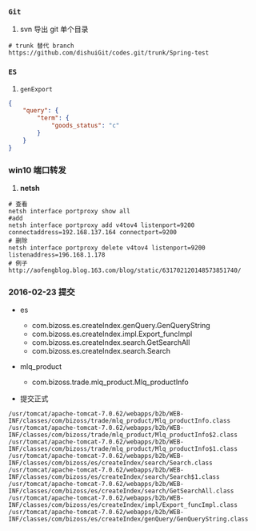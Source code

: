 ### `Git`
1. svn 导出 git 单个目录
```
# trunk 替代 branch
https://github.com/dishuiGit/codes.git/trunk/Spring-test
```


### `ES`
1. `genExport`
```json
{
    "query": {
        "term": {
            "goods_status": "c"
        }
    }
}
```
### win10 端口转发
1. **netsh**
```
# 查看
netsh interface portproxy show all
#add
netsh interface portproxy add v4tov4 listenport=9200 connectaddress=192.168.137.164 connectport=9200
# 删除
netsh interface portproxy delete v4tov4 listenport=9200 listenaddress=196.168.1.178
# 例子
http://aofengblog.blog.163.com/blog/static/631702120148573851740/
```


### 2016-02-23 提交
+ es
    + com.bizoss.es.createIndex.genQuery.GenQueryString
    + com.bizoss.es.createIndex.impl.Export_funcImpl
    + com.bizoss.es.createIndex.search.GetSearchAll
    + com.bizoss.es.createIndex.search.Search
+ mlq_product
    + com.bizoss.trade.mlq_product.Mlq_productInfo

+ 提交正式
```
/usr/tomcat/apache-tomcat-7.0.62/webapps/b2b/WEB-INF/classes/com/bizoss/trade/mlq_product/Mlq_productInfo.class
/usr/tomcat/apache-tomcat-7.0.62/webapps/b2b/WEB-INF/classes/com/bizoss/trade/mlq_product/Mlq_productInfo$2.class
/usr/tomcat/apache-tomcat-7.0.62/webapps/b2b/WEB-INF/classes/com/bizoss/trade/mlq_product/Mlq_productInfo$1.class
/usr/tomcat/apache-tomcat-7.0.62/webapps/b2b/WEB-INF/classes/com/bizoss/es/createIndex/search/Search.class
/usr/tomcat/apache-tomcat-7.0.62/webapps/b2b/WEB-INF/classes/com/bizoss/es/createIndex/search/Search$1.class
/usr/tomcat/apache-tomcat-7.0.62/webapps/b2b/WEB-INF/classes/com/bizoss/es/createIndex/search/GetSearchAll.class
/usr/tomcat/apache-tomcat-7.0.62/webapps/b2b/WEB-INF/classes/com/bizoss/es/createIndex/impl/Export_funcImpl.class
/usr/tomcat/apache-tomcat-7.0.62/webapps/b2b/WEB-INF/classes/com/bizoss/es/createIndex/genQuery/GenQueryString.class
```